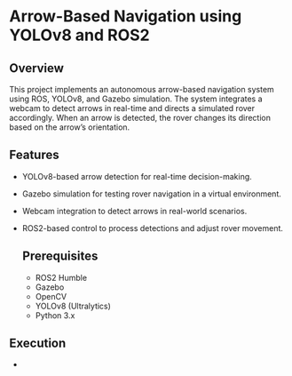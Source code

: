 # Arrow-Based Navigation using YOLOv8 and ROS2
## Overview
This project implements an autonomous arrow-based navigation system using ROS, YOLOv8, and Gazebo simulation. The system integrates a webcam to detect arrows in real-time and directs a simulated rover accordingly. When an arrow is detected, the rover changes its direction based on the arrow’s orientation.
## Features
- YOLOv8-based arrow detection for real-time decision-making.
- Gazebo simulation for testing rover navigation in a virtual environment.
- Webcam integration to detect arrows in real-world scenarios.
- ROS2-based control to process detections and adjust rover movement.

  ## Prerequisites
  - ROS2 Humble
  - Gazebo
  - OpenCV
  - YOLOv8 (Ultralytics)
  - Python 3.x

## Execution
- ``` cd Arrow_Navigation_YOLO/
